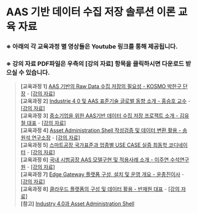 # AAS 기반 데이터 수집 저장 솔루션 이론 교육 자료  
 
### ※ 아래의 각 교육과정 별 영상들은 Youtube 링크를 통해 제공됩니다.  
### ※ 강의 자료 PDF파일은 우측의 \[강의 자료\] 항목을 클릭하시면 다운로드 받으실 수 있습니다.
> **\[교육과정 1\]**  [AAS 기반의 Raw Data 수집 저장의 필요성 - KOSMO 박한구 단장](https://youtu.be/pwMaS-CFZd0?list=PLcFqBGHqcUDpgyH10GI_kiAtqLme88_Nh) - [\[강의 자료\]](https://github.com/kosmo-nestfield/Education/blob/main/1.%20%EC%9D%B4%EB%A1%A0%20%EA%B5%90%EC%9C%A1%20%EC%98%81%EC%83%81%20%EB%B0%8F%20%EC%9E%90%EB%A3%8C/1%E1%84%8E%E1%85%A1%E1%84%89%E1%85%B5%E1%84%8E%E1%85%A1%E1%86%B7%E1%84%80%E1%85%A9%E1%84%8C%E1%85%A1%E1%84%85%E1%85%AD_AAS%20%E1%84%80%E1%85%B5%E1%84%87%E1%85%A1%E1%86%AB%E1%84%8B%E1%85%B4%20Raw%20Data%20%E1%84%89%E1%85%AE%E1%84%8C%E1%85%B5%E1%86%B8%20%E1%84%8C%E1%85%A5%E1%84%8C%E1%85%A1%E1%86%BC%E1%84%8B%E1%85%B4%20%E1%84%91%E1%85%B5%E1%86%AF%E1%84%8B%E1%85%AD%E1%84%89%E1%85%A5%E1%86%BC.pdf)  
> **\[교육과정 2\]**  [Industrie 4 0 및 AAS 표준기술 글로벌 동향 소개 - 홍승호 교수](https://youtu.be/dgLMA78JNhk?list=PLcFqBGHqcUDpgyH10GI_kiAtqLme88_Nh) - [\[강의 자료\]](https://github.com/kosmo-nestfield/Education/blob/main/1.%20%EC%9D%B4%EB%A1%A0%20%EA%B5%90%EC%9C%A1%20%EC%98%81%EC%83%81%20%EB%B0%8F%20%EC%9E%90%EB%A3%8C/2%E1%84%8E%E1%85%A1%E1%84%89%E1%85%B5%E1%84%8E%E1%85%A1%E1%86%B7%E1%84%80%E1%85%A9%E1%84%8C%E1%85%A1%E1%84%85%E1%85%AD_Industrie%204.0%20%E1%84%86%E1%85%B5%E1%86%BE%20AAS%20%E1%84%91%E1%85%AD%E1%84%8C%E1%85%AE%E1%86%AB%E1%84%80%E1%85%B5%E1%84%89%E1%85%AE%E1%86%AF%20%E1%84%80%E1%85%B3%E1%86%AF%E1%84%85%E1%85%A9%E1%84%87%E1%85%A5%E1%86%AF%20%E1%84%83%E1%85%A9%E1%86%BC%E1%84%92%E1%85%A3%E1%86%BC%20%E1%84%89%E1%85%A9%E1%84%80%E1%85%A2.pdf)  
> **\[교육과정 3\]**  [중소기업을 위한 AAS기반 데이터 수집 저장 프로젝트 소개 - 김유철 대표](https://youtu.be/FpMU1P18974?list=PLcFqBGHqcUDpgyH10GI_kiAtqLme88_Nh) - [\[강의 자료\]](https://github.com/kosmo-nestfield/Education/blob/main/1.%20%EC%9D%B4%EB%A1%A0%20%EA%B5%90%EC%9C%A1%20%EC%98%81%EC%83%81%20%EB%B0%8F%20%EC%9E%90%EB%A3%8C/3%E1%84%8E%E1%85%A1%E1%84%89%E1%85%B5%E1%84%8E%E1%85%A1%E1%86%B7%E1%84%80%E1%85%A9%E1%84%8C%E1%85%A1%E1%84%85%E1%85%AD_%E1%84%8C%E1%85%AE%E1%86%BC%E1%84%89%E1%85%A9%E1%84%80%E1%85%B5%E1%84%8B%E1%85%A5%E1%86%B8%E1%84%8B%E1%85%B3%E1%86%AF%20%E1%84%8B%E1%85%B1%E1%84%92%E1%85%A1%E1%86%AB%20AAS%E1%84%80%E1%85%B5%E1%84%87%E1%85%A1%E1%86%AB%20%E1%84%83%E1%85%A6%E1%84%8B%E1%85%B5%E1%84%90%E1%85%A5%20%E1%84%89%E1%85%AE%E1%84%8C%E1%85%B5%E1%86%B8%20%E1%84%8C%E1%85%A5%E1%84%8C%E1%85%A1%E1%86%BC%20%E1%84%91%E1%85%B3%E1%84%85%E1%85%A9%E1%84%8C%E1%85%A6%E1%86%A8%E1%84%90%E1%85%B3%20%E1%84%89%E1%85%A9%E1%84%80%E1%85%A2.pdf)  
> **\[교육과정 4\]**  [Asset Administration Shell 작성검증 및 데이터 변환 활용 - 송원석 연구소장](https://youtu.be/_HFhzw-QqH4?list=PLcFqBGHqcUDpgyH10GI_kiAtqLme88_Nh) - [\[강의 자료\]](https://github.com/kosmo-nestfield/Education/blob/main/1.%20%EC%9D%B4%EB%A1%A0%20%EA%B5%90%EC%9C%A1%20%EC%98%81%EC%83%81%20%EB%B0%8F%20%EC%9E%90%EB%A3%8C/4%E1%84%8E%E1%85%A1%E1%84%89%E1%85%B5%E1%84%8E%E1%85%A1%E1%86%B7%E1%84%80%E1%85%A9%E1%84%8C%E1%85%A1%E1%84%85%E1%85%AD_Asset%20Administration%20Shell%20%20%E1%84%8C%E1%85%A1%E1%86%A8%E1%84%89%E1%85%A5%E1%86%BC%E1%84%80%E1%85%A5%E1%86%B7%E1%84%8C%E1%85%B3%E1%86%BC%20%E1%84%86%E1%85%B5%E1%86%BE%20%E1%84%83%E1%85%A6%E1%84%8B%E1%85%B5%E1%84%90%E1%85%A5%20%E1%84%87%E1%85%A7%E1%86%AB%E1%84%92%E1%85%AA%E1%86%AB%20%E1%84%92%E1%85%AA%E1%86%AF%E1%84%8B%E1%85%AD%E1%86%BC%20.pdf)  
> **\[교육과정 5\]**  [스마트공장 국가표준과 업종별 USE CASE 실증 최동학 코디네이터](https://youtu.be/yZ5VWKD4EPg?list=PLcFqBGHqcUDpgyH10GI_kiAtqLme88_Nh) - [\[강의 자료\]](https://github.com/kosmo-nestfield/Education/blob/main/1.%20%EC%9D%B4%EB%A1%A0%20%EA%B5%90%EC%9C%A1%20%EC%98%81%EC%83%81%20%EB%B0%8F%20%EC%9E%90%EB%A3%8C/5%E1%84%8E%E1%85%A1%E1%84%89%E1%85%B5%E1%84%8E%E1%85%A1%E1%86%B7%E1%84%80%E1%85%A9%E1%84%8C%E1%85%A1%E1%84%85%E1%85%AD_%E1%84%89%E1%85%B3%E1%84%86%E1%85%A1%E1%84%90%E1%85%B3%E1%84%80%E1%85%A9%E1%86%BC%E1%84%8C%E1%85%A1%E1%86%BC%20%E1%84%80%E1%85%AE%E1%86%A8%E1%84%80%E1%85%A1%E1%84%91%E1%85%AD%E1%84%8C%E1%85%AE%E1%86%AB%E1%84%80%E1%85%AA%20%E1%84%8B%E1%85%A5%E1%86%B8%E1%84%8C%E1%85%A9%E1%86%BC%E1%84%87%E1%85%A7%E1%86%AF%20USE%20CASE%20%E1%84%89%E1%85%B5%E1%86%AF%E1%84%8C%E1%85%B3%E1%86%BC%20.pdf)  
> **\[교육과정 6\]**  [국내 시범공장 AAS 모델구현 및 적용사례 소개 - 이주연 수석연구원](https://youtu.be/L-xK4pRFwqs?list=PLcFqBGHqcUDpgyH10GI_kiAtqLme88_Nh) - [\[강의 자료\]](https://github.com/kosmo-nestfield/Education/blob/main/1.%20%EC%9D%B4%EB%A1%A0%20%EA%B5%90%EC%9C%A1%20%EC%98%81%EC%83%81%20%EB%B0%8F%20%EC%9E%90%EB%A3%8C/6%E1%84%8E%E1%85%A1%E1%84%89%E1%85%B5%E1%84%8E%E1%85%A1%E1%86%B7%E1%84%80%E1%85%A9%E1%84%8C%E1%85%A1%E1%84%85%E1%85%AD_%E1%84%80%E1%85%AE%E1%86%A8%E1%84%82%E1%85%A2%20%E1%84%89%E1%85%B5%E1%84%87%E1%85%A5%E1%86%B7%E1%84%80%E1%85%A9%E1%86%BC%E1%84%8C%E1%85%A1%E1%86%BC%20AAS%20%E1%84%86%E1%85%A9%E1%84%83%E1%85%A6%E1%86%AF%E1%84%80%E1%85%AE%E1%84%92%E1%85%A7%E1%86%AB%20%E1%84%86%E1%85%B5%E1%86%BE%20%E1%84%8C%E1%85%A5%E1%86%A8%E1%84%8B%E1%85%AD%E1%86%BC%E1%84%89%E1%85%A1%E1%84%85%E1%85%A8%20%E1%84%89%E1%85%A9%E1%84%80%E1%85%A2.pdf)  
> **\[교육과정 7\]**  [Edge Gateway 플랫폼 구성, 설치 및 운영 개요 - 윤종진이사](https://youtu.be/kyZORpNTjOk?list=PLcFqBGHqcUDpgyH10GI_kiAtqLme88_Nh) - [\[강의 자료\]](https://github.com/kosmo-nestfield/Education/blob/main/1.%20%EC%9D%B4%EB%A1%A0%20%EA%B5%90%EC%9C%A1%20%EC%98%81%EC%83%81%20%EB%B0%8F%20%EC%9E%90%EB%A3%8C/7%E1%84%8E%E1%85%A1%E1%84%89%E1%85%B5%E1%84%8E%E1%85%A1%E1%86%B7%E1%84%80%E1%85%A9%E1%84%8C%E1%85%A1%E1%84%85%E1%85%AD_EDGE%20%E1%84%91%E1%85%B3%E1%86%AF%E1%84%85%E1%85%A2%E1%86%BA%E1%84%91%E1%85%A9%E1%86%B7%20%E1%84%80%E1%85%AE%E1%84%89%E1%85%A5%E1%86%BC_%E1%84%89%E1%85%A5%E1%86%AF%E1%84%8E%E1%85%B5%20%E1%84%86%E1%85%B5%E1%86%BE%20%E1%84%92%E1%85%AA%E1%86%AF%E1%84%8B%E1%85%AD%E1%86%BC%20.pdf)  
> **\[교육과정 8\]**  [클라우드 플랫폼의 구성 및 데이터 활용 - 반재원 대표](https://youtu.be/e49B7-i040U?list=PLcFqBGHqcUDpgyH10GI_kiAtqLme88_Nh) - [\[강의 자료\]](https://github.com/kosmo-nestfield/Education/blob/main/1.%20%EC%9D%B4%EB%A1%A0%20%EA%B5%90%EC%9C%A1%20%EC%98%81%EC%83%81%20%EB%B0%8F%20%EC%9E%90%EB%A3%8C/8%E1%84%8E%E1%85%A1%E1%84%89%E1%85%B5%E1%84%8E%E1%85%A1%E1%86%B7%E1%84%80%E1%85%A9%E1%84%8C%E1%85%A1%E1%84%85%E1%85%AD_%E1%84%8F%E1%85%B3%E1%86%AF%E1%84%85%E1%85%A1%E1%84%8B%E1%85%AE%E1%84%83%E1%85%B3%20%E1%84%91%E1%85%B3%E1%86%AF%E1%84%85%E1%85%A2%E1%86%BA%E1%84%91%E1%85%A9%E1%86%B7%20%E1%84%80%E1%85%AE%E1%84%89%E1%85%A5%E1%86%BC%20%E1%84%89%E1%85%A5%E1%86%AF%E1%84%8E%E1%85%B5%20%E1%84%86%E1%85%B5%E1%86%BE%20%E1%84%92%E1%85%AA%E1%86%AF%E1%84%8B%E1%85%AD%E1%86%BC.pdf)  
> **\[참고\]**        [Industry 4.0과 Asset Administration Shell](https://youtu.be/tw2CCmZVGvE)  
